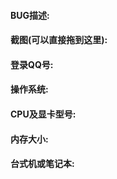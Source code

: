 #### BUG描述:

#### 截图(可以直接拖到这里):

#### 登录QQ号:

#### 操作系统:

#### CPU及显卡型号:

#### 内存大小:

#### 台式机或笔记本:
